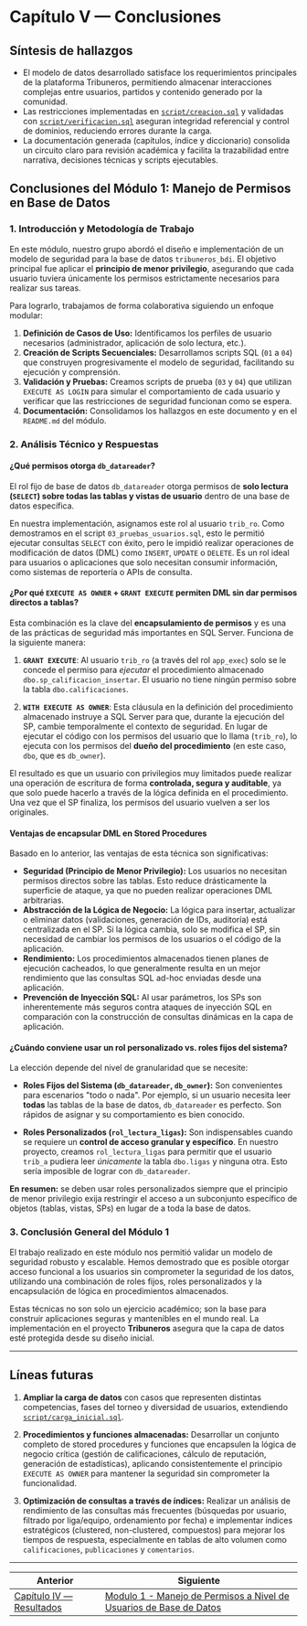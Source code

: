 # Capítulo V — Conclusiones

## Síntesis de hallazgos

- El modelo de datos desarrollado satisface los requerimientos principales de la plataforma Tribuneros, permitiendo almacenar interacciones complejas entre usuarios, partidos y contenido generado por la comunidad.
- Las restricciones implementadas en [`script/creacion.sql`](../script/creacion.sql) y validadas con [`script/verificacion.sql`](../script/verificacion.sql) aseguran integridad referencial y control de dominios, reduciendo errores durante la carga.
- La documentación generada (capítulos, índice y diccionario) consolida un circuito claro para revisión académica y facilita la trazabilidad entre narrativa, decisiones técnicas y scripts ejecutables.

## Conclusiones del Módulo 1: Manejo de Permisos en Base de Datos

### 1. Introducción y Metodología de Trabajo

En este módulo, nuestro grupo abordó el diseño e implementación de un modelo de seguridad para la base de datos `tribuneros_bdi`. El objetivo principal fue aplicar el **principio de menor privilegio**, asegurando que cada usuario tuviera únicamente los permisos estrictamente necesarios para realizar sus tareas.

Para lograrlo, trabajamos de forma colaborativa siguiendo un enfoque modular:

1. **Definición de Casos de Uso:** Identificamos los perfiles de usuario necesarios (administrador, aplicación de solo lectura, etc.).
2. **Creación de Scripts Secuenciales:** Desarrollamos scripts SQL (`01` a `04`) que construyen progresivamente el modelo de seguridad, facilitando su ejecución y comprensión.
3. **Validación y Pruebas:** Creamos scripts de prueba (`03` y `04`) que utilizan `EXECUTE AS LOGIN` para simular el comportamiento de cada usuario y verificar que las restricciones de seguridad funcionan como se espera.
4. **Documentación:** Consolidamos los hallazgos en este documento y en el `README.md` del módulo.

### 2. Análisis Técnico y Respuestas

#### ¿Qué permisos otorga `db_datareader`?

El rol fijo de base de datos `db_datareader` otorga permisos de **solo lectura (`SELECT`) sobre todas las tablas y vistas de usuario** dentro de una base de datos específica.

En nuestra implementación, asignamos este rol al usuario `trib_ro`. Como demostramos en el script `03_pruebas_usuarios.sql`, esto le permitió ejecutar consultas `SELECT` con éxito, pero le impidió realizar operaciones de modificación de datos (DML) como `INSERT`, `UPDATE` o `DELETE`. Es un rol ideal para usuarios o aplicaciones que solo necesitan consumir información, como sistemas de reportería o APIs de consulta.

#### ¿Por qué `EXECUTE AS OWNER` + `GRANT EXECUTE` permiten DML sin dar permisos directos a tablas?

Esta combinación es la clave del **encapsulamiento de permisos** y es una de las prácticas de seguridad más importantes en SQL Server. Funciona de la siguiente manera:

1. **`GRANT EXECUTE`**: Al usuario `trib_ro` (a través del rol `app_exec`) solo se le concede el permiso para *ejecutar* el procedimiento almacenado `dbo.sp_calificacion_insertar`. El usuario no tiene ningún permiso sobre la tabla `dbo.calificaciones`.

2. **`WITH EXECUTE AS OWNER`**: Esta cláusula en la definición del procedimiento almacenado instruye a SQL Server para que, durante la ejecución del SP, cambie temporalmente el contexto de seguridad. En lugar de ejecutar el código con los permisos del usuario que lo llama (`trib_ro`), lo ejecuta con los permisos del **dueño del procedimiento** (en este caso, `dbo`, que es `db_owner`).

El resultado es que un usuario con privilegios muy limitados puede realizar una operación de escritura de forma **controlada, segura y auditable**, ya que solo puede hacerlo a través de la lógica definida en el procedimiento. Una vez que el SP finaliza, los permisos del usuario vuelven a ser los originales.

#### Ventajas de encapsular DML en Stored Procedures

Basado en lo anterior, las ventajas de esta técnica son significativas:

- **Seguridad (Principio de Menor Privilegio):** Los usuarios no necesitan permisos directos sobre las tablas. Esto reduce drásticamente la superficie de ataque, ya que no pueden realizar operaciones DML arbitrarias.
- **Abstracción de la Lógica de Negocio:** La lógica para insertar, actualizar o eliminar datos (validaciones, generación de IDs, auditoría) está centralizada en el SP. Si la lógica cambia, solo se modifica el SP, sin necesidad de cambiar los permisos de los usuarios o el código de la aplicación.
- **Rendimiento:** Los procedimientos almacenados tienen planes de ejecución cacheados, lo que generalmente resulta en un mejor rendimiento que las consultas SQL ad-hoc enviadas desde una aplicación.
- **Prevención de Inyección SQL:** Al usar parámetros, los SPs son inherentemente más seguros contra ataques de inyección SQL en comparación con la construcción de consultas dinámicas en la capa de aplicación.

#### ¿Cuándo conviene usar un rol personalizado vs. roles fijos del sistema?

La elección depende del nivel de granularidad que se necesite:

- **Roles Fijos del Sistema (`db_datareader`, `db_owner`):** Son convenientes para escenarios "todo o nada". Por ejemplo, si un usuario necesita leer **todas** las tablas de la base de datos, `db_datareader` es perfecto. Son rápidos de asignar y su comportamiento es bien conocido.

- **Roles Personalizados (`rol_lectura_ligas`):** Son indispensables cuando se requiere un **control de acceso granular y específico**. En nuestro proyecto, creamos `rol_lectura_ligas` para permitir que el usuario `trib_a` pudiera leer *únicamente* la tabla `dbo.ligas` y ninguna otra. Esto sería imposible de lograr con `db_datareader`.

**En resumen:** se deben usar roles personalizados siempre que el principio de menor privilegio exija restringir el acceso a un subconjunto específico de objetos (tablas, vistas, SPs) en lugar de a toda la base de datos.

### 3. Conclusión General del Módulo 1

El trabajo realizado en este módulo nos permitió validar un modelo de seguridad robusto y escalable. Hemos demostrado que es posible otorgar acceso funcional a los usuarios sin comprometer la seguridad de los datos, utilizando una combinación de roles fijos, roles personalizados y la encapsulación de lógica en procedimientos almacenados.

Estas técnicas no son solo un ejercicio académico; son la base para construir aplicaciones seguras y mantenibles en el mundo real. La implementación en el proyecto **Tribuneros** asegura que la capa de datos esté protegida desde su diseño inicial.

---

## Líneas futuras

1. **Ampliar la carga de datos** con casos que representen distintas competencias, fases del torneo y diversidad de usuarios, extendiendo [`script/carga_inicial.sql`](../script/carga_inicial.sql).

2. **Procedimientos y funciones almacenadas:** Desarrollar un conjunto completo de stored procedures y funciones que encapsulen la lógica de negocio crítica (gestión de calificaciones, cálculo de reputación, generación de estadísticas), aplicando consistentemente el principio `EXECUTE AS OWNER` para mantener la seguridad sin comprometer la funcionalidad.

3. **Optimización de consultas a través de índices:** Realizar un análisis de rendimiento de las consultas más frecuentes (búsquedas por usuario, filtrado por liga/equipo, ordenamiento por fecha) e implementar índices estratégicos (clustered, non-clustered, compuestos) para mejorar los tiempos de respuesta, especialmente en tablas de alto volumen como `calificaciones`, `publicaciones` y `comentarios`.


---

| Anterior | Siguiente |
| --- | --- |
| [Capítulo IV — Resultados](capitulo-4-resultados.md) | [Modulo 1 - Manejo de Permisos a Nivel de Usuarios de Base de Datos](modulo1-permisos.md)  |